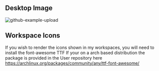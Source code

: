 ## Desktop Image
![github-example-upload](https://user-images.githubusercontent.com/74705524/104406391-2e15c500-552d-11eb-9f36-792a56aee9ad.png)

## Workspace Icons
If you wish to render the icons shown in my workspaces, you will need to install the font-awesome TTF
If your on a arch based distribution the package is provided in the User repository here 
https://archlinux.org/packages/community/any/ttf-font-awesome/

